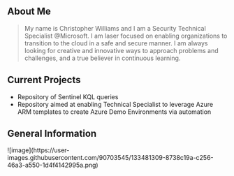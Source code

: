 
## About Me
>  My name is Christopher Williams and I am a Security Technical Specialist @Microsoft. I am laser focused on enabling organizations to transition to the cloud in a safe and secure manner. I am always looking for creative and innovative ways to approach problems and challenges, and a true believer in continuous learning.

## Current Projects
- Repository of Sentinel KQL queries
- Repository aimed at enabling Technical Specialist to leverage Azure ARM templates to create Azure Demo Environments via automation

## General Information



<!-- Comment -->![image](https://user-images.githubusercontent.com/90703545/133481309-8738c19a-c256-46a3-a550-1d4f4142995a.png)

